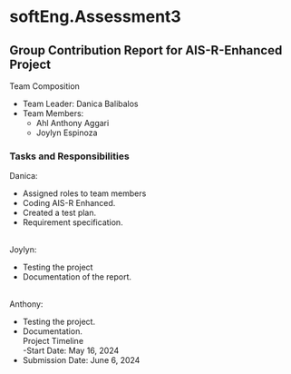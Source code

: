 # softEng.Assessment3  
## Group Contribution Report for AIS-R-Enhanced Project
Team Composition
- Team Leader: Danica Balibalos
- Team Members:
  - Ahl Anthony Aggari
  - Joylyn Espinoza
### Tasks and Responsibilities
Danica:
- Assigned roles to team members
- Coding AIS-R Enhanced.
- Created a test plan.
- Requirement specification.
  
<br>Joylyn: </br>
- Testing the project
- Documentation of the report.
  
<br>Anthony: </br>
- Testing the project.
- Documentation.
<br>Project Timeline</br>
-Start Date: May 16, 2024
- Submission Date: June 6, 2024

  
